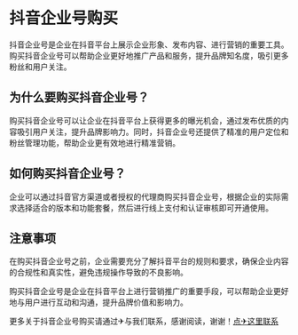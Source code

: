 # 抖音企业号购买

抖音企业号是企业在抖音平台上展示企业形象、发布内容、进行营销的重要工具。购买抖音企业号可以帮助企业更好地推广产品和服务，提升品牌知名度，吸引更多粉丝和用户关注。

## 为什么要购买抖音企业号？

购买抖音企业号可以让企业在抖音平台上获得更多的曝光机会，通过发布优质的内容吸引用户关注，提升品牌影响力。同时，抖音企业号还提供了精准的用户定位和粉丝管理功能，帮助企业更有效地进行精准营销。

## 如何购买抖音企业号？

企业可以通过抖音官方渠道或者授权的代理商购买抖音企业号，根据企业的实际需求选择适合的版本和功能套餐，然后进行线上支付和认证审核即可开通使用。

## 注意事项

在购买抖音企业号之前，企业需要充分了解抖音平台的规则和要求，确保企业内容的合规性和真实性，避免违规操作导致的不良影响。

购买抖音企业号是企业在抖音平台上进行营销推广的重要手段，可以帮助企业更好地与用户进行互动和沟通，提升品牌价值和影响力。

更多关于抖音企业号购买请通过✈与我们联系，感谢阅读，谢谢！[点✈这里联系](https://d.k02.cc)